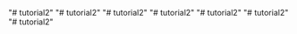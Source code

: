 "# tutorial2"  "# tutorial2"  "# tutorial2"  "# tutorial2"  "# tutorial2" 
"# tutorial2" 
"# tutorial2" 
